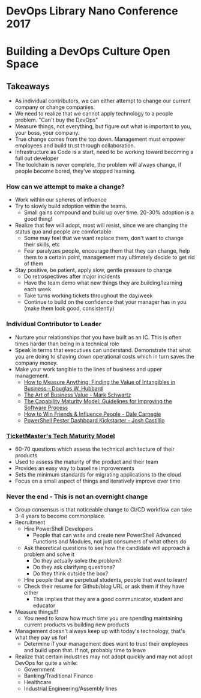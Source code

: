 # DevOps Library Nano Conference 2017
# Building a DevOps Culture Open Space

## Takeaways
+ As individual contributors, we can either attempt to change our current company or change companies.
+ We need to realize that we cannot apply technology to a people problem. "Can't buy the DevOps"
+ Measure things, not everything, but figure out what is important to you, your boss, your company.
+ True change comes from the top down. Management must empower employees and build trust through collaboration.
+ Infrastructure as Code is a start, need to be working toward becoming a full out developer
+ The toolchain is never complete, the problem will always change, if people become bored, they've stopped learning.

### How can we attempt to make a change?
+ Work within our spheres of influence
+ Try to slowly build adoption within the teams.
    + Small gains compound and build up over time. 20-30% adoption is a good thing!
+ Realize that few will adopt, most will resist, since we are changing the status quo and people are comfortable
    + Some may feel that we want replace them, don't want to change their skills, etc
    + Fear paralyzes people, encourage them that they can change, help them to a certain point, management may ultimately decide to get rid of them
+ Stay positive, be patient, apply slow, gentle pressure to change
    + Do retrospectives after major incidents
    + Have the team demo what new things they are building/learning each week
    + Take turns working tickets throughout the day/week
    + Continue to build on the confidence that your manager has in you (make them look good, consistently)
    
### Individual Contributor to Leader
+ Nurture your relationships that you have built as an IC. This is often times harder than being in a technical role
+ Speak in terms that executives can understand. Demonstrate that what you are doing to shaving down operational costs which in turn saves the company money.
+ Make your work tangible to the lines of business and upper management.
    + [How to Measure Anything: Finding the Value of Intangibles in Business - Douglas W. Hubbard](https://www.amazon.com/How-Measure-Anything-Intangibles-Business/dp/1118539273)
    + [The Art of Business Value - Mark Schwartz](https://www.amazon.com/Art-Business-Value-Mark-Schwartz/dp/1942788045)
    + [The Capability Maturity Model: Guidelines for Improving the Software Process](https://www.amazon.com/Capability-Maturity-Model-Guidelines-Improving/dp/0201546647)
    + [How to Win Friends & Influence People - Dale Carnegie](https://www.amazon.com/How-Win-Friends-Influence-People/dp/0671027034)
    + [PowerShell Pester Dashboard Kickstarter - Josh Castillio](https://github.com/doesitscript/PSPesterDashboardKickstarter)
    
### [TicketMaster's Tech Maturity Model](https://tech.ticketmaster.com/tag/tech-maturity/)
+ 60-70 questions which assess the technical architecture of their products
+ Used to assess the maturity of the product and their team
+ Provides an easy way to baseline improvements
+ Sets the minimum standards for migrating applications to the cloud
+ Focus on a small aspect of things and iteratively improve over time

### Never the end - This is not an overnight change
+ Group consensus is that noticeable change to CI/CD workflow can take 3-4 years to become commonplace.
+ Recruitment
    + Hire PowerShell Developers
        + People that can write and create new PowerShell Advanced Functions and Modules, not just consumers of what others do
    + Ask theoretical questions to see how the candidate will approach a problem and solve it
        + Do they actually solve the problem?
        + Do they ask clarifying questions?
        + Do they think outside the box?
    + Hire people that are perpetual students, people that want to learn!
    + Check their resume for Github/blog URL or ask them if they have either
        + This implies that they are a good communicator, student and educator
+ Measure things!!! 
    + You need to know how much time you are spending maintaining current products vs building new products
+ Management doesn't always keep up with today's technology, that's what they pay us for!
    + Determine if your management does want to trust their employees and build upon that. If not, probably time to leave
+ Realize that certain industries may not adopt quickly and may not adopt DevOps for quite a while:
    + Government
    + Banking/Traditional Finance
    + Healthcare
    + Industrial Engineering/Assembly lines